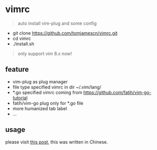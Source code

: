 # vimrc

> auto install vim-plug and some config

- git clone https://github.com/tomjamescn/vimrc.git
- cd vimrc
- ./install.sh

> only support vim 8.x now!

## feature
- vim-plug as plug manager
- file type specified vimrc in dir ~/.vim/lang/
- *.go specified vimrc coming from https://github.com/fatih/vim-go-tutorial
- fatih/vim-go plug only for *.go file
- more humanized tab label
- ...

## usage
please visit [this post](https://tomjamescn.github.io/2019-07-28-mastering-vim-part-2/), this was written in Chinese.

